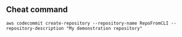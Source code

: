 ## Cheat command ##

```aws codecommit create-repository --repository-name RepoFromCLI --repository-description "My demonstration repository"```